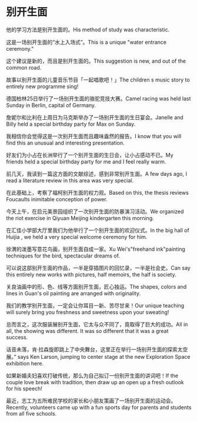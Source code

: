 # 别开生面

<p><span class="chinese">他的学习方法是别开生面的。</span><span class="english">His method of study was characteristic.</span></p>

<p><span class="chinese">这是一场别开生面的“水上入场式”。</span><span class="english">This is a unique "water entrance ceremony."</span></p>

<p><span class="chinese">这个建议是新的，而且是别开生面的。</span><span class="english">This suggestion is new, and out of the common road.</span></p>

<p><span class="chinese">故事以别开生面的儿童音乐节目「一起唱歌吧！」</span><span class="english">The children s music story to entirely new programme sing!</span></p>

<p><span class="chinese">德国柏林25日举行了一场别开生面的骆驼竞技大赛。</span><span class="english">Camel racing was held last Sunday in Berlin, capital of Germany.</span></p>

<p><span class="chinese">詹妮尔和比利在上周日为马克斯举办了一场别开生面的生日宴会。</span><span class="english">Janelle and Billy held a special birthday party for Max on Sunday.</span></p>

<p><span class="chinese">我相信你会觉得这是一次别开生面而且趣味盎然的报告。</span><span class="english">I know that you will find this an unusual and interesting presentation.</span></p>

<p><span class="chinese">好友们为小占在长洲举行了一个别开生面的生日会，让小占感动不已。</span><span class="english">My friends held a special birthday party for me and I feel really warm.</span></p>

<p><span class="chinese">前几天，我读到一篇这方面的文献综述，感到非常别开生面。</span><span class="english">A few days ago, I read a literature review in this area was very special.</span></p>

<p><span class="chinese">在此基础上，考察了福柯别开生面的权力观。</span><span class="english">Based on this, the thesis reviews Foucaults inimitable conception of power.</span></p>

<p><span class="chinese">今天上午，在启元美景园组织了一次别开生面的防暴演习活动。</span><span class="english">We organized the riot exercise in Qiyuan Meijing kindergarten this morning.</span></p>

<p><span class="chinese">在汇佳小学部大厅里我们为他举行了一个别开生面的欢迎仪式。</span><span class="english">In the big hall of Huijia , we held a very special welcome ceremony for him.</span></p>

<p><span class="chinese">徐渭的泼墨写意花鸟画，别开生面自成一家。</span><span class="english">Xu Wei's"freehand ink"painting techniques for the bird, spectacular dreams of.</span></p>

<p><span class="chinese">可以说这部别开生面的作品，一半是穿插图片的回忆录，一半是社会史。</span><span class="english">Can say this entirely new works with pictures, half memoirs, the half is society.</span></p>

<p><span class="chinese">关良油画中的形、色、线等方面别开生面，匠心独运。</span><span class="english">The shapes, colors and lines in Guan's oil painting are arranged with originality.</span></p>

<p><span class="chinese">我们的教学别开生面，一定会让你耳目一新、苦尽甘来！</span><span class="english">Our unique teaching will surely bring you freshness and sweetness upon your sweating!</span></p>

<p><span class="chinese">总而言之，这次服装展别开生面，它太与众不同了，竟取得了巨大的成功。</span><span class="english">All in all, the showing was different. It was so different that it was a great success.</span></p>

<p><span class="chinese">话音未落，肯·拉森旋即跳上了中央舞台，这里正在举行一场别开生面的探索太空展。</span><span class="english">” says Ken Larson, jumping to center stage at the new Exploration Space exhibition here.</span></p>

<p><span class="chinese">如果新婚夫妇喜欢打破传统，那么为自己拟订一份别开生面的讲词吧！</span><span class="english">If the couple love break with tradition, then draw up an open up a fresh outlook for his speech!</span></p>

<p><span class="chinese">最近，志工为五所难民学校的家长和小朋友策画了一场别开生面的运动会。</span><span class="english">Recently, volunteers came up with a fun sports day for parents and students from all five schools.</span></p>

